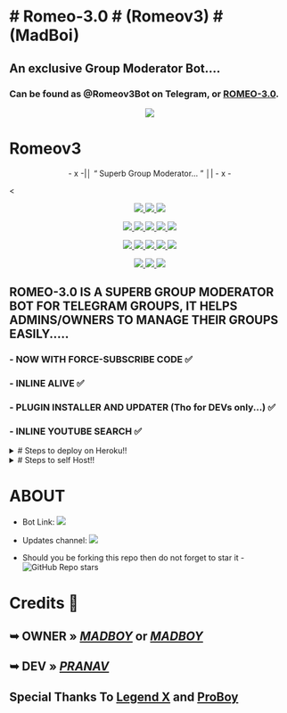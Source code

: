 # # Romeo-3.0 # (Romeov3) # (MadBoi)
## An exclusive Group Moderator Bot.... 
### Can be found as @Romeov3Bot on Telegram, or [ROMEO-3.0](https://telegram.me/Romeov3Bot).

<p align="center">
  <img src="https://telegra.ph/file/3624a6bfe48617ff6a907.jpg">
</p>

# Romeov3

<p align="center">
- x -|│  “	Superb Group Moderator... ”  │| - x -
</p>

<<p align="center">
<a href="https://app.codacy.com/gh/madboy482/MadBoi?utm_source=github.com&utm_medium=referral&utm_content=madboy482/MadBoi&utm_campaign=Badge_Grade_Settings" alt="Codacy Badge">
<img src="https://api.codacy.com/project/badge/Grade/6141417ceaf84545bab6bd671503df51" /> </a>
<a href="https://github.com/madboy482/MadBoi" alt="Libraries.io dependency status for GitHub repo"> <img src="https://img.shields.io/librariesio/github/madboy482/MadBoi" /> </a>
<a href="http://hits.dwyl.com/madboy482/MadBoi" alt="HitCount"> <img src="http://hits.dwyl.com/madboy482/MadBoi.svg" /> </a>
</p>
<p align="center">
<a href="https://github.com/madboy482/MadBoi" alt="GitHub closed issues"> <img src="https://img.shields.io/github/issues-closed-raw/madboy482/MadBoi?style=flat&logo=github&color=success" /> </a>
<a href="https://github.com/madboy482/MadBoi" alt="GitHub commit activity"> <img src="https://img.shields.io/github/commit-activity/m/madboy482/MadBoi" /> </a>
<a href="https://github.com/madboy482/MadBoi/network/members" alt="GitHub forks"> <img src="https://img.shields.io/github/forks/madboy482/MadBoi?label=Forks&logo=github" /> </a>
<a href="https://github.com/madboy482/MadBoi" alt="GitHub closed pull requests"> <img src="https://img.shields.io/github/issues-pr-closed-raw/madboy482/MadBoi?color=success" /> </a>
<a href="https://github.com/madboy482/MadBoi" alt="GitHub issues"> <img src="https://img.shields.io/github/issues-raw/madboy482/MadBoi?style=flat&logo=github&color=yellow" /> </a>
</p>
<p align="center">
<a href="https://github.com/madboy482/MadBoi" alt="GitHub release (latest by date including pre-releases)"> <img src="https://img.shields.io/github/v/release/madboy482/MadBoi?include_prereleases?style=flat&logo=github" /> </a>
<a href="https://www.python.org/" alt="made-with-python"> <img src="https://img.shields.io/badge/Made%20with-Python-1f425f.svg?style=flat&logo=python&color=blue" /> </a>
<a href="https://github.com/madboy482/MadBoi" alt="Docker!"> <img src="https://aleen42.github.io/badges/src/docker.svg" /> </a>
<a href="https://github.com/madboy482/MadBoi" alt="GitHub repo size"> <img src="https://img.shields.io/github/repo-size/madboy482/MadBoi" /> </a>
<a href="https://github.com/madboy482/MadBoi/blob/master/LICENSE" alt="GPLv3 license"> <img src="https://img.shields.io/badge/License-GPLv3-blue.svg" /> </a>
</p>
<p align="center">
<a href="https://telegram.me/Romeo_JulietBotSupport" alt="Telegram!"> <img src="https://aleen42.github.io/badges/src/telegram.svg" /> </a>
<a href="https://github.com/madboy482/MadBoi/graphs/commit-activity" alt="Maintenance"> <img src="https://img.shields.io/badge/Maintained%3F-yes-green.svg" /> </a>
<a href="https://makeapullrequest.com" alt="PRs Welcome"> <img src="https://img.shields.io/badge/PRs-welcome-brightgreen.svg?style=flat-square" /> </a>
</p>
  
## ROMEO-3.0 IS A SUPERB GROUP MODERATOR BOT FOR TELEGRAM GROUPS, IT HELPS ADMINS/OWNERS TO MANAGE THEIR GROUPS EASILY.....
### - NOW WITH FORCE-SUBSCRIBE CODE ✅
### - INLINE ALIVE ✅
### - PLUGIN INSTALLER AND UPDATER (Tho for DEVs only...) ✅
### - INLINE YOUTUBE SEARCH ✅


<details>
  <summary># Steps to deploy on Heroku!! </summary>

```
Fill in all the details, Deploy!
Now go to https://dashboard.heroku.com/apps/(app-name)/resources ( Replace (app-name) with your app name )
REMEMBER: Turn on worker dyno (Don't worry It's free :D) & Webhook
Now send the bot /start, If it doesn't respond go to https://dashboard.heroku.com/apps/(app-name)/settings and remove webhook and port.
```

  [![Deploy Here](https://www.herokucdn.com/deploy/button.svg)](https://heroku.com/deploy?template=https://github.com/madboy482/MadBoi.git)

</details>  

<details>
  <summary># Steps to self Host!! </summary>

  ## Setting up the Bot (Read this before trying to use!):
Please make sure to use python3.6, as I cannot guarantee everything will work as expected on older Python versions!
This is because markdown parsing is done by iterating through a dict, which is ordered by default in 3.6.

  ### Configuration

There are two possible ways of configuring your bot: a config.py file, or ENV variables.

The preferred version is to use a `config.py` file, as it makes it easier to see all your settings grouped together.
This file should be placed in your `MadBoi` folder, alongside the `__main__.py` file. 
This is where your bot token will be loaded from, as well as your database URI (if you're using a database), and most of
your other settings.

It is recommended to import sample_config and extend the Config class, as this will ensure your config contains all
defaults set in the sample_config, hence making it easier to upgrade.

An example for `config.py` file could be:
```
from MadBoi.sample_config import Config

class Development(Config):
    OWNER_ID = 1078841825  # your telegram ID
    OWNER_USERNAME = "Warning_MadBoy_is_Here"  # your telegram username
    API_KEY = "your bot api key"  # your api key, as provided by the @botfather
    SQLALCHEMY_DATABASE_URI = 'postgresql://username:password@localhost:5432/database'  # sample db credentials
    JOIN_LOGGER = '-1234567890' # some group chat that your bot is a member of
    USE_JOIN_LOGGER = True
    DRAGONS = [1107922726]  # List of id's for users which have sudo access to the bot.
    LOAD = []
    NO_LOAD = ['translation']
```

If you can't have a config.py file (Ex - on Heroku), it is also possible to use environment variables.
So just go and read the config sample file. 
</details>

# ABOUT

* Bot Link:  <a href="https://telegram.me/Romeov3Bot" alt="Romeo-3.0"> <img src="https://img.shields.io/badge/%F0%9F%A4%96%20-ROMEOv3-blue" /> </a>
* Updates channel: <a  href="https://telegram.me/Romeo_JulietBotSupport" alt="One Punch Updates"> <img  src="https://img.shields.io/badge/%F0%9F%92%A1-ROMEOv3%20Bot%20Support-9cf" /> </a>

* Should you be forking this repo then do not forget to star it - <img alt="GitHub Repo stars" src="https://img.shields.io/github/stars/madboy482/MadBoi?color=white&label=%F0%9F%8C%9F%20star">

# Credits 📍
## ➥ <b>OWNER</b> » <i><b>[MADBOY](https://github.com/MadBoy482)</b></i> or <b><i>[MADBOY](https://telegram.me/Warning_MadBoy_is_Here)</i></b>

## ➥ <b>DEV</b> » <i><b>[PRANAV](https://telegram.me/Wanacoins)</b></i>


## Special Thanks To [Legend X](https://telegram.me/LEGENDX22) and [ProBoy](https://telegram.me/PROBOYX)
